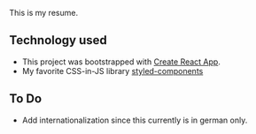 This is my resume.

## Technology used

* This project was bootstrapped with [Create React App](https://github.com/facebookincubator/create-react-app).
* My favorite CSS-in-JS library [styled-components](https://github.com/styled-components/styled-components)

## To Do

* Add internationalization since this currently is in german only.

